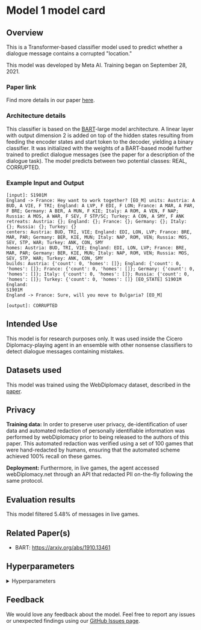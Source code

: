 # Model 1 model card


## Overview

This is a Transformer-based classifier model used to predict whether a dialogue message contains a corrupted "location."

This model was developed by Meta AI. Training began on September 28, 2021.


### Paper link

Find more details in our paper [here](https://www.science.org/doi/10.1126/science.ade9097).


### Architecture details

This classifier is based on the [BART](https://arxiv.org/abs/1910.13461)-large model architecture. A linear layer with output dimension 2 is added on top of the hidden states resulting from feeding the encoder states and start token to the decoder, yielding a binary classifier. It was initialized with the weights of a BART-based model further trained to predict dialogue messages (see the paper for a description of the dialogue task). The model predicts between two potential classes: REAL, CORRUPTED.


### Example Input and Output

```
[input]: S1901M
England -> France: Hey want to work together? [EO_M] units: Austria: A BUD, A VIE, F TRI; England: A LVP, F EDI, F LON; France: A MAR, A PAR, F BRE; Germany: A BER, A MUN, F KIE; Italy: A ROM, A VEN, F NAP; Russia: A MOS, A WAR, F SEV, F STP/SC; Turkey: A CON, A SMY, F ANK
retreats: Austria: {}; England: {}; France: {}; Germany: {}; Italy: {}; Russia: {}; Turkey: {}
centers: Austria: BUD, TRI, VIE; England: EDI, LON, LVP; France: BRE, MAR, PAR; Germany: BER, KIE, MUN; Italy: NAP, ROM, VEN; Russia: MOS, SEV, STP, WAR; Turkey: ANK, CON, SMY
homes: Austria: BUD, TRI, VIE; England: EDI, LON, LVP; France: BRE, MAR, PAR; Germany: BER, KIE, MUN; Italy: NAP, ROM, VEN; Russia: MOS, SEV, STP, WAR; Turkey: ANK, CON, SMY
builds: Austria: {'count': 0, 'homes': []}; England: {'count': 0, 'homes': []}; France: {'count': 0, 'homes': []}; Germany: {'count': 0, 'homes': []}; Italy: {'count': 0, 'homes': []}; Russia: {'count': 0, 'homes': []}; Turkey: {'count': 0, 'homes': []} [EO_STATE] S1901M England:
S1901M
England -> France: Sure, will you move to Bulgaria? [EO_M]

[output]: CORRUPTED
```

## Intended Use

This model is for research purposes only. It was used inside the Cicero Diplomacy-playing agent in an ensemble with other nonsense classifiers to detect dialogue messages containing mistakes.


## Datasets used

This model was trained using the WebDiplomacy dataset, described in the [paper](https://www.science.org/doi/10.1126/science.ade9097).


## Privacy

**Training data:** In order to preserve user privacy, de-identification of user data and automated redaction of personally identifiable information was performed by webDiplomacy prior to being released to the authors of this paper. This automated redaction was verified using a set of 100 games that were hand-redacted by humans, ensuring that the automated scheme achieved 100% recall on these games.

**Deployment:** Furthermore, in live games, the agent accessed webDiplomacy.net through an API that redacted PII on-the-fly following the same protocol.


## Evaluation results

This model filtered 5.48% of messages in live games.

## Related Paper(s)

- BART: https://arxiv.org/abs/1910.13461

## Hyperparameters

<details>
<summary> Hyperparameters </summary>

 - `task`: `real_message_history_state_dialoguediscriminator_chunk,corruptedentity_message_history_state_dialoguediscriminator_chunk`
 - `datatype`: `train`
 - `hide_labels`: `False`
 - `multitask_weights`: `[1]`
 - `batchsize`: `16`
 - `dynamic_batching`: `None`
 - `model`: `bart_classifier`
 - `dict_class`: `parlai.core.dict:DictionaryAgent`
 - `evaltask`: `real_message_history_state_dialoguediscriminator_chunk,corruptedentity_message_history_state_dialoguediscriminator_chunk`
 - `eval_batchsize`: `None`
 - `eval_dynamic_batching`: `None`
 - `num_workers`: `8`
 - `display_examples`: `False`
 - `num_epochs`: `10.0`
 - `max_train_time`: `-1`
 - `max_train_steps`: `200000`
 - `log_every_n_steps`: `100`
 - `validation_every_n_secs`: `-1`
 - `validation_every_n_steps`: `2000`
 - `save_every_n_secs`: `-1`
 - `save_after_valid`: `True`
 - `validation_every_n_epochs`: `-1`
 - `validation_max_exs`: `-1`
 - `short_final_eval`: `False`
 - `validation_patience`: `10`
 - `validation_metric`: `loss`
 - `validation_metric_mode`: `min`
 - `validation_cutoff`: `0.0`
 - `validation_share_agent`: `False`
 - `metrics`: `default`
 - `aggregate_micro`: `False`
 - `dict_maxexs`: `-1`
 - `dict_include_valid`: `False`
 - `dict_include_test`: `False`
 - `log_every_n_secs`: `-1`
 - `distributed_world_size`: `64`
 - `ddp_backend`: `ddp`
 - `image_size`: `256`
 - `image_cropsize`: `224`
 - `dialogue_single_turn`: `True`
 - `include_silence_messages`: `False`
 - `include_sleep_messages`: `False`
 - `add_sleep_times`: `False`
 - `include_style`: `False`
 - `include_player_personalities`: `False`
 - `mark_bad_messages`: `None`
 - `response_view_dialogue_model`: `False`
 - `pseudo_order_generation`: `False`
 - `pseudo_order_generation_future_message`: `True`
 - `pseudo_order_generation_injected_sentence`: `None`
 - `pseudo_order_generation_inject_all`: `True`
 - `pseudo_order_generation_partner_view`: `False`
 - `n_chunks`: `-1`
 - `counting_examples`: `False`
 - `include_task_token`: `False`
 - `timestamp_scale`: `100`
 - `message_history_truncation`: `2048`
 - `task_version`: `1`
 - `include_game_info`: `False`
 - `include_player_ratings`: `False`
 - `player_rating_max`: `5`
 - `player_rating_percentiles`: `games_played`
 - `set_player_rating`: `-1`
 - `include_player_chattiness`: `False`
 - `set_player_chattiness`: `-1`
 - `sequence_discriminator`: `False`
 - `corrupted_type_label`: `False`
 - `record_corruption_changes`: `True`
 - `entity_corruption_ratio`: `0.0001`
 - `entity_corruption_types`: `locations`
 - `beam_size`: `1`
 - `beam_min_length`: `1`
 - `beam_context_block_ngram`: `-1`
 - `beam_block_ngram`: `-1`
 - `beam_block_full_context`: `True`
 - `beam_length_penalty`: `0.65`
 - `skip_generation`: `True`
 - `topp`: `0.9`
 - `beam_delay`: `30`
 - `beam_block_list_filename`: `None`
 - `temperature`: `1.0`
 - `compute_tokenized_bleu`: `False`
 - `candidates`: `inline`
 - `eval_candidates`: `inline`
 - `interactive_candidates`: `fixed`
 - `repeat_blocking_heuristic`: `True`
 - `fixed_candidates_path`: `None`
 - `fixed_candidate_vecs`: `reuse`
 - `encode_candidate_vecs`: `True`
 - `encode_candidate_vecs_batchsize`: `256`
 - `train_predict`: `False`
 - `cap_num_predictions`: `100`
 - `ignore_bad_candidates`: `False`
 - `rank_top_k`: `-1`
 - `inference`: `max`
 - `topk`: `5`
 - `return_cand_scores`: `False`
 - `embedding_size`: `1024`
 - `n_layers`: `2`
 - `ffn_size`: `4096`
 - `dropout`: `0.1`
 - `attention_dropout`: `0.0`
 - `relu_dropout`: `0.0`
 - `n_heads`: `16`
 - `learn_positional_embeddings`: `True`
 - `embeddings_scale`: `False`
 - `n_positions`: `2048`
 - `n_segments`: `0`
 - `variant`: `bart`
 - `activation`: `gelu`
 - `output_scaling`: `1.0`
 - `n_encoder_layers`: `12`
 - `n_decoder_layers`: `12`
 - `model_parallel`: `False`
 - `use_memories`: `False`
 - `wrap_memory_encoder`: `False`
 - `memory_attention`: `sqrt`
 - `normalize_sent_emb`: `False`
 - `share_encoders`: `True`
 - `share_word_embeddings`: `True`
 - `learn_embeddings`: `True`
 - `reduction_type`: `first`
 - `embedding_type`: `random`
 - `embedding_projection`: `random`
 - `fp16`: `True`
 - `fp16_impl`: `mem_efficient`
 - `force_fp16_tokens`: `True`
 - `optimizer`: `mem_eff_adam`
 - `learningrate`: `5e-05`
 - `gradient_clip`: `0.1`
 - `adam_eps`: `1e-08`
 - `adafactor_eps`: `[1e-30, 0.001]`
 - `momentum`: `0`
 - `nesterov`: `True`
 - `nus`: `[0.7]`
 - `betas`: `[0.9, 0.999]`
 - `weight_decay`: `None`
 - `rank_candidates`: `False`
 - `truncate`: `1024`
 - `text_truncate`: `510`
 - `label_truncate`: `10`
 - `history_reversed`: `False`
 - `history_size`: `-1`
 - `person_tokens`: `False`
 - `split_lines`: `False`
 - `use_reply`: `none`
 - `add_p1_after_newln`: `False`
 - `history_add_global_end_token`: `None`
 - `special_tok_lst`: `NON_SILENCE,[EO_STATE],[REDACTED],Austria,England,Germany,AUSTRIA,ENGLAND,GERMANY,SILENCE,France,Russia,Turkey,FRANCE,RUSSIA,TURKEY,SPA/NC,STP/SC,BUL/SC,STP/NC,BUL/EC,SPA/SC,[EO_O],[EO_M],Italy,ITALY,VEN,ALB,KIE,BAR,NWG,TUS,EDI,GRE,PRU,BUD,HEL,IRI,SKA,GAL,TYS,RUM,NAP,SMY,LON,ADR,BOH,EAS,BEL,ANK,MAR,APU,TUN,PIE,SPA,HOL,SIL,MUN,YOR,LYO,ION,TYR,CON,WES,ENG,NAF,UKR,AEG,SER,ROM,WAR,BUR,VIA,VIE,LVP,GAS,BAL,BUL,BLA,TRI,ARM,SWE,RUH,NTH,NWY,BOT,DEN,NAO,WAL,BER,PIC,MOS,STP,BRE,PAR,SEV,MAO,SYR,FIN,LVN,CLY,POR`
 - `gpu`: `0`
 - `no_cuda`: `False`
 - `dict_initpath`: `None`
 - `dict_language`: `english`
 - `dict_max_ngram_size`: `-1`
 - `dict_minfreq`: `0`
 - `dict_maxtokens`: `-1`
 - `dict_nulltoken`: `__null__`
 - `dict_starttoken`: `__start__`
 - `dict_endtoken`: `__end__`
 - `dict_unktoken`: `__unk__`
 - `dict_tokenizer`: `gpt2`
 - `dict_lower`: `False`
 - `bpe_debug`: `False`
 - `dict_textfields`: `text,labels`
 - `bpe_vocab`: `None`
 - `bpe_merge`: `None`
 - `bpe_add_prefix_space`: `None`
 - `bpe_dropout`: `None`
 - `lr_scheduler`: `linear`
 - `lr_scheduler_patience`: `3`
 - `lr_scheduler_decay`: `0.5`
 - `invsqrt_lr_decay_gamma`: `-1`
 - `warmup_updates`: `8000`
 - `warmup_rate`: `0.0001`
 - `update_freq`: `2`
 - `classes`: `['REAL', 'CORRUPTED']`
 - `class_weights`: `None`
 - `ref_class`: `None`
 - `threshold`: `0.5`
 - `print_scores`: `False`
 - `data_parallel`: `False`
 - `classes_from_file`: `None`
 - `ignore_labels`: `None`
 - `update_classifier_head_only`: `False`
 - `load_from_pretrained_ranker`: `False`
 - `freeze_enc_dec_weights`: `False`
 - `starttime`: `Sep28_14-44`
 - `rank`: `0`
</details>


## Feedback

We would love any feedback about the model. Feel free to report any issues or unexpected findings using our [GitHub Issues page](https://github.com/facebookresearch/diplomacy_cicero/issues).